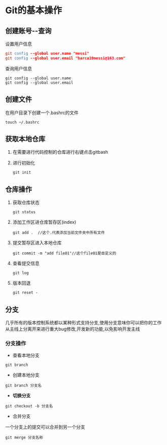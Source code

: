 # Git的基本操作

## 创建账号--查询

设置用户信息

```l
git config --global user.name "messi"
git config --global user.email "barca10messi@163.com"
```

查询用户信息

```
git config --global user.name
git config --global user.email
```

## 创建文件

在用户目录下创建一个.bashrc的文件

```
touch ~/.bashrc
```

## 获取本地仓库

1. 在需要进行代码控制的仓库进行右键点击gitbash

2. 进行初始化

   ```
   git init
   ```

   

## 仓库操作

1. 获取仓库状态

   ```
   git status
   ```

2. 添加工作区进仓库暂存区(index)

   ```
   git add .  //这个.代表添加当前文件夹中所有文件
   ```

3. 提交暂存区进入本地仓库

   ```
   git commit -m "add file01"//这个file01是自定义的
   ```

4. 查看提交信息

   ```
   git log
   ```

5. 版本回退

   ```
   git reset -
   ```


## 分支

几乎所有的版本控制系统都以某种形式支持分支,使用分支意味你可以把你的工作从主线上分离开来进行重大bug修改,开发新的功能,以免影响开发主线

### 分支操作

- 查看本地分支

```
git branch
```

- 创建本地分支

```
git branch 分支名
```

- **切换分支**

```
git checkout -b 分支名
```

- 合并分支

一个分支上的提交可以合并到另一个分支

```
git merge 分支名称
```

